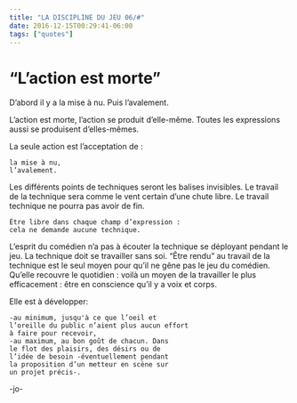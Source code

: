 ```yaml
---
title: "LA DISCIPLINE DU JEU 06/#"
date: 2016-12-15T00:29:41-06:00
tags: ["quotes"]
---
```



# “L’action est morte”

D’abord il y a la mise à nu.
Puis l’avalement.

L’action est morte, l’action se produit d’elle-même. Toutes les expressions aussi se produisent d’elles-mêmes.

La seule action est l’acceptation de :

    la mise à nu,
    l’avalement.

Les différents points de techniques seront les balises invisibles. Le travail de la technique sera comme le vent certain d’une chute libre. Le travail technique ne pourra pas avoir de fin.

    Être libre dans chaque champ d’expression :
    cela ne demande aucune technique.

L’esprit du comédien n’a pas à écouter la technique se déployant pendant le jeu. La technique doit se travailler sans soi.
“Être rendu” au travail de la technique est le seul moyen pour qu’il ne gêne pas le jeu du comédien. Qu’elle recouvre le quotidien : voilà un moyen de la travailler le plus efficacement : être en conscience qu’il y a voix et corps.

Elle est à développer:

    -au minimum, jusqu'à ce que l’oeil et
    l’oreille du public n’aient plus aucun effort
    à faire pour recevoir,
    -au maximum, au bon goût de chacun. Dans
    le flot des plaisirs, des désirs ou de
    l’idée de besoin -éventuellement pendant
    la proposition d’un metteur en scène sur
    un projet précis-.





-jo-
